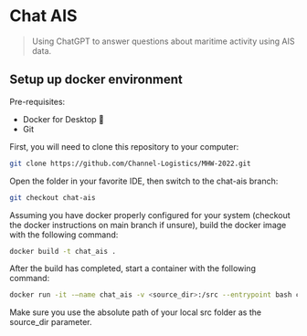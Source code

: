 # Chat AIS

> Using ChatGPT to answer questions about maritime activity using AIS data.

## Setup up docker environment

Pre-requisites:

- Docker for Desktop 🐳
- Git 

First, you will need to clone this repository to your computer:

```sh
git clone https://github.com/Channel-Logistics/MHW-2022.git
```

Open the folder in your favorite IDE, then switch to the chat-ais branch:

```sh
git checkout chat-ais
```

Assuming you have docker properly configured for your system (checkout the docker instructions on main branch if unsure), build the docker image with the following command:

```sh
docker build -t chat_ais .
```

After the build has completed, start a container with the following command:

```sh
docker run -it -–name chat_ais -v <source_dir>:/src --entrypoint bash chat_ais
```

Make sure you use the absolute path of your local src folder as the source_dir parameter.

